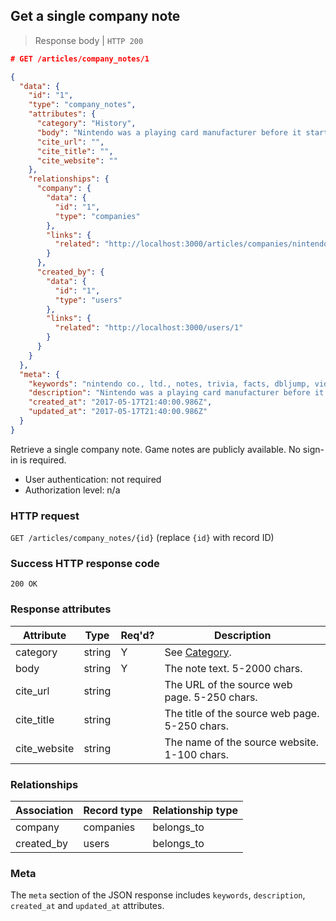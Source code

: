 ## <a name="company_notes_show"></a>Get a single company note

> Response body | `HTTP 200`

```JSON
# GET /articles/company_notes/1

{
  "data": {
    "id": "1",
    "type": "company_notes",
    "attributes": {
      "category": "History",
      "body": "Nintendo was a playing card manufacturer before it started making video games.",
      "cite_url": "",
      "cite_title": "",
      "cite_website": ""
    },
    "relationships": {
      "company": {
        "data": {
          "id": "1",
          "type": "companies"
        },
        "links": {
          "related": "http://localhost:3000/articles/companies/nintendo-co-ltd"
        }
      },
      "created_by": {
        "data": {
          "id": "1",
          "type": "users"
        },
        "links": {
          "related": "http://localhost:3000/users/1"
        }
      }
    }
  },
  "meta": {
    "keywords": "nintendo co., ltd., notes, trivia, facts, dbljump, video games, pc games, gaming",
    "description": "Nintendo was a playing card manufacturer before it started making video games.",
    "created_at": "2017-05-17T21:40:00.986Z",
    "updated_at": "2017-05-17T21:40:00.986Z"
  }
}
```

Retrieve a single company note. Game notes are publicly available. No sign-in is required.

* User authentication: not required
* Authorization level: n/a

### HTTP request

`GET /articles/company_notes/{id}` (replace `{id}` with record ID)

### Success HTTP response code

`200 OK`

### <a name="company_notes_response_attrs"></a>Response attributes

Attribute | Type | Req'd? | Description
--------- | ---- | ------ | -----------
category | string | Y | See [Category](#company_notes_cat).
body | string | Y | The note text. 5-2000 chars.
cite_url | string |  | The URL of the source web page. 5-250 chars.
cite_title | string | | The title of the source web page. 5-250 chars.
cite_website | string | | The name of the source website. 1-100 chars.

### Relationships

Association | Record type | Relationship type
------------ | ---------- | -----------------
company | companies | belongs_to
created_by | users | belongs_to

### Meta

The `meta` section of the JSON response includes `keywords`, `description`, `created_at` and `updated_at` attributes.
